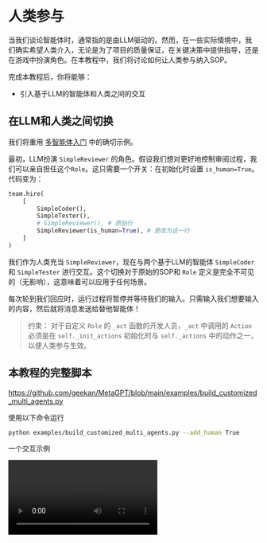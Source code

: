 # 人类参与

当我们谈论智能体时，通常指的是由LLM驱动的。然而，在一些实际情境中，我们确实希望人类介入，无论是为了项目的质量保证，在关键决策中提供指导，还是在游戏中扮演角色。在本教程中，我们将讨论如何让人类参与纳入SOP。

完成本教程后，你将能够：
- 引入基于LLM的智能体和人类之间的交互

## 在LLM和人类之间切换
我们将重用 [多智能体入门](multi_agent_101) 中的确切示例。

最初，LLM扮演 `SimpleReviewer` 的角色。假设我们想对更好地控制审阅过程，我们可以亲自担任这个`Role`。这只需要一个开关：在初始化时设置 `is_human=True`。代码变为：
```python
team.hire(
    [
        SimpleCoder(),
        SimpleTester(),
        # SimpleReviewer(), # 原始行
        SimpleReviewer(is_human=True), # 更改为这一行 
    ]
)
```
我们作为人类充当 `SimpleReviewer`，现在与两个基于LLM的智能体 `SimpleCoder` 和 `SimpleTester` 进行交互。这个切换对于原始的SOP和 `Role` 定义是完全不可见的（无影响），这意味着可以应用于任何场景。

每次轮到我们回应时，运行过程将暂停并等待我们的输入。只需输入我们想要输入的内容，然后就将消息发送给替他智能体！

> 约束：
> 对于自定义 `Role` 的 `_act` 函数的开发人员，`_act` 中调用的 `Action` 必须是在 `self._init_actions` 初始化时与 `self._actions` 中的动作之一，以便人类参与生效。

## 本教程的完整脚本
https://github.com/geekan/MetaGPT/blob/main/examples/build_customized_multi_agents.py

使用以下命令运行
```sh
python examples/build_customized_multi_agents.py --add_human True
```

一个交互示例

<video  controls>
  <source src="/image/guide/tutorials/human_engagement.mp4" type="video/mp4">
</video>